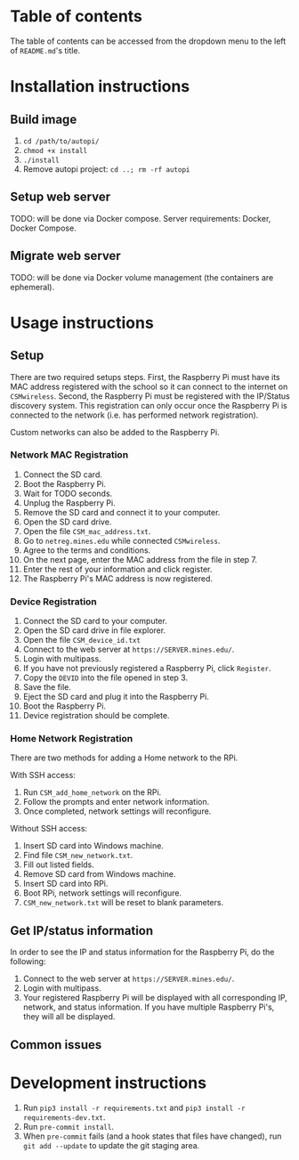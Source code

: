 # Table of contents
The table of contents can be accessed from the dropdown menu to the left of `README.md`'s title.

# Installation instructions
## Build image

1. `cd /path/to/autopi/`
2. `chmod +x install`
3. `./install`
4. Remove autopi project: `cd ..; rm -rf autopi`


## Setup web server
TODO: will be done via Docker compose.
Server requirements: Docker, Docker Compose.


## Migrate web server
TODO: will be done via Docker volume management (the containers are ephemeral).


# Usage instructions
## Setup
There are two required setups steps. First, the Raspberry Pi must have its MAC address registered with the school so it can connect to the internet on `CSMwireless`. Second, the Raspberry Pi must be registered with the IP/Status discovery system. This registration can only occur once the Raspberry Pi is connected to the network (i.e. has performed network registration).

Custom networks can also be added to the Raspberry Pi.


### Network MAC Registration

1. Connect the SD card.
2. Boot the Raspberry Pi.
3. Wait for TODO seconds.
4. Unplug the Raspberry Pi.
5. Remove the SD card and connect it to your computer.
6. Open the SD card drive.
7. Open the file `CSM_mac_address.txt`.
8. Go to `netreg.mines.edu` while connected `CSMwireless`.
9. Agree to the terms and conditions.
10. On the next page, enter the MAC address from the file in step 7.
11. Enter the rest of your information and click register.
12. The Raspberry Pi's MAC address is now registered. 

### Device Registration

1. Connect the SD card to your computer.
2. Open the SD card drive in file explorer.
3. Open the file `CSM_device_id.txt`
4. Connect to the web server at `https://SERVER.mines.edu/`. 
5. Login with multipass.
6. If you have not previously registered a Raspberry Pi, click `Register`.
7. Copy the `DEVID` into the file opened in step 3.
8. Save the file.
9. Eject the SD card and plug it into the Raspberry Pi.
10. Boot the Raspberry Pi. 
11. Device registration should be complete.

### Home Network Registration
There are two methods for adding a Home network to the RPi.

With SSH access:

  1. Run `CSM_add_home_network` on the RPi.
  2. Follow the prompts and enter network information.
  3. Once completed, network settings will reconfigure.

Without SSH access:

  1. Insert SD card into Windows machine.
  2. Find file `CSM_new_network.txt`.
  3. Fill out listed fields.
  4. Remove SD card from Windows machine.
  5. Insert SD card into RPi.
  6. Boot RPi, network settings will reconfigure.
  7. `CSM_new_network.txt` will be reset to blank parameters.

## Get IP/status information
In order to see the IP and status information for the Raspberry Pi, do the following:

1. Connect to the web server at `https://SERVER.mines.edu/`. 
2. Login with multipass.
3. Your registered Raspberry Pi will be displayed with all corresponding IP, network, and status information.
   If you have multiple Raspberry Pi's, they will all be displayed.

## Common issues

# Development instructions

1. Run `pip3 install -r requirements.txt` and `pip3 install -r requirements-dev.txt`.
2. Run `pre-commit install`.
3. When `pre-commit` fails (and a hook states that files have changed), run `git add --update` to update the git staging area.

